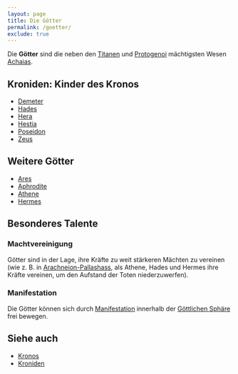 ```yaml
---
layout: page
title: Die Götter
permalink: /goetter/
exclude: true
---
```


Die **Götter** sind die neben den [Titanen](/titanen/) und [Protogenoi](/protogenoi/) mächtigsten Wesen [Achaias](/achaia/).

## Kroniden: Kinder des Kronos

* [Demeter](/demeter/)
* [Hades](/hades/)
* [Hera](/hera/)
* [Hestia](/hestia/)
* [Poseidon](/poseidon/)
* [Zeus](/zeus/)

## Weitere Götter

* [Ares](/ares/)
* [Aphrodite](/aphrodite/)
* [Athene](/athene/)
* [Hermes](/hermes/)

## Besonderes Talente
### Machtvereinigung

Götter sind in der Lage, ihre Kräfte zu weit stärkeren Mächten zu vereinen (wie z. B. in [Arachneion-Pallashass](/archneion-pallashass/), als Athene, Hades und Hermes ihre Kräfte vereinen, um den Aufstand der Toten niederzuwerfen). 

### Manifestation

Die Götter können sich durch [Manifestation](/manifestation/) innerhalb der [Göttlichen Sphäre](/goettliche-sphaere/) frei bewegen.

## Siehe auch

* [Kronos](/kronos/)
* [Kroniden](/kroniden/)
